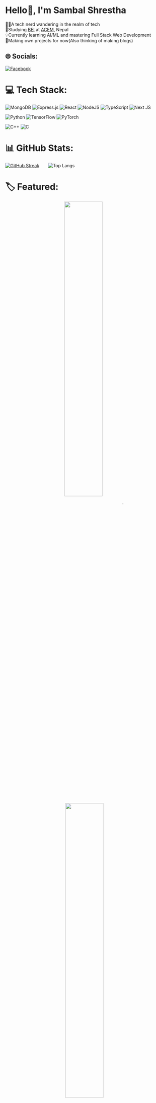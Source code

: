 # Hello👋, I'm Sambal Shrestha

👨‍💻A tech nerd wandering in the realm of tech<br>
📙Studying [BEI](https://doece.pcampus.edu.np/index.php/bachelor-in-electronics-and-communication-engineering/) at [ACEM](https://acem.edu.np/), Nepal<br>
💡Currently learning AI/ML and mastering Full Stack Web Development<br>
🚀Making own projects for now(Also thinking of making blogs)

## 🌐 Socials:
[![Facebook](https://img.shields.io/badge/Facebook-3D82ED?style=for-the-badge&logo=facebook&logoColor=white)](https://facebook.com/sambalstha) 


# 💻 Tech Stack:

![MongoDB](https://img.shields.io/badge/MongoDB-%234ea94b.svg?style=flat&logo=mongodb&logoColor=white)
![Express.js](https://img.shields.io/badge/express.js-%23404d59.svg?style=flat&logo=express&logoColor=%2361DAFB)
![React](https://img.shields.io/badge/react-%2320232a.svg?style=flat&logo=react&logoColor=%2361DAFB)
![NodeJS](https://img.shields.io/badge/node.js-6DA55F?style=flat&logo=node.js&logoColor=white) 
![TypeScript](https://img.shields.io/badge/typescript-%23007ACC.svg?style=flat&logo=typescript&logoColor=white)
![Next JS](https://img.shields.io/badge/Next-black?style=flat&logo=next.js&logoColor=white)

![Python](https://img.shields.io/badge/python-3670A0?style=flat&logo=python&logoColor=ffdd54)
![TensorFlow](https://img.shields.io/badge/TensorFlow-%23FF6F00.svg?style=flat&logo=TensorFlow&logoColor=white) 
![PyTorch](https://img.shields.io/badge/PyTorch-%23EE4C2C.svg?style=flat&logo=PyTorch&logoColor=white) 

![C++](https://img.shields.io/badge/c++-%2300599C.svg?style=flat&logo=c%2B%2B&logoColor=white)
![C](https://img.shields.io/badge/c-%2300599C.svg?style=flat&logo=c&logoColor=white)


# 📊 GitHub Stats:

[![GitHub Streak](https://streak-stats.demolab.com?user=antidude900&theme=github-dark)](https://git.io/streak-stats)  &nbsp;&nbsp;&nbsp;&nbsp;&nbsp;
![Top Langs](https://github-readme-stats.vercel.app/api/top-langs/?username=antidude900&size_weight=0.85&count_weight=0&layout=compact&theme=github_dark&hide_border=true&langs_count=4)


# 🏷️ Featured:

<p align="center">
<a href="https://github.com/antidude900/ProjectEuler">
<img width='49%' align="center"src="https://github-readme-stats.vercel.app/api/pin/?username=antidude900&repo=ProjectEuler&border_color=02D892&bg_color=0D1117&title_color=C9D1D9&text_color=8B949E&icon_color=02D892" />
</a>
<span>&nbsp;</span>
<a href="https://github.com/antidude900/3-Men-Morris">
<img width='49%' align="center"src="https://github-readme-stats.vercel.app/api/pin/?username=antidude900&repo=3-Men-Morris&border_color=02D892&bg_color=0D1117&title_color=C9D1D9&text_color=8B949E&icon_color=02D892" />
</a>
</p>
<p align="center">
<a href="https://github.com/antidude900/Online-Collaborative-Code-Editor">
<img width='49%' align="center"src="https://github-readme-stats.vercel.app/api/pin/?username=antidude900&repo=Online-Collaborative-Code-Editor&border_color=02D892&bg_color=0D1117&title_color=C9D1D9&text_color=8B949E&icon_color=02D892" />
</a>


